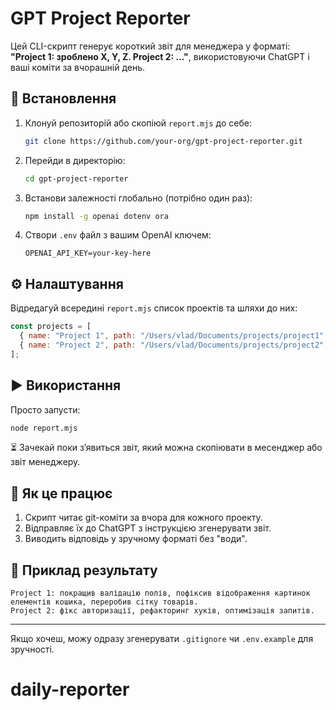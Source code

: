 # GPT Project Reporter

Цей CLI-скрипт генерує короткий звіт для менеджера у форматі:
**"Project 1: зроблено X, Y, Z. Project 2: ..."**, використовуючи ChatGPT і ваші коміти за вчорашній день.

## 🔧 Встановлення

1. Клонуй репозиторій або скопіюй `report.mjs` до себе:

   ```bash
   git clone https://github.com/your-org/gpt-project-reporter.git
   ```

2. Перейди в директорію:

   ```bash
   cd gpt-project-reporter
   ```

3. Встанови залежності глобально (потрібно один раз):

   ```bash
   npm install -g openai dotenv ora
   ```

4. Створи `.env` файл з вашим OpenAI ключем:

   ```
   OPENAI_API_KEY=your-key-here
   ```

## ⚙️ Налаштування

Відредагуй всередині `report.mjs` список проектів та шляхи до них:

```js
const projects = [
  { name: "Project 1", path: "/Users/vlad/Documents/projects/project1" },
  { name: "Project 2", path: "/Users/vlad/Documents/projects/project2" }
];
```

## ▶️ Використання

Просто запусти:

```bash
node report.mjs
```

⏳ Зачекай поки з’явиться звіт, який можна скопіювати в месенджер або звіт менеджеру.

## 🧠 Як це працює

1. Скрипт читає git-коміти за вчора для кожного проекту.
2. Відправляє їх до ChatGPT з інструкцією згенерувати звіт.
3. Виводить відповідь у зручному форматі без "води".

## 📌 Приклад результату

```
Project 1: покращив валідацію полів, пофіксив відображення картинок елементів кошика, переробив сітку товарів.
Project 2: фікс авторизації, рефакторинг хуків, оптимізація запитів.
```

---

Якщо хочеш, можу одразу згенерувати `.gitignore` чи `.env.example` для зручності.
# daily-reporter
